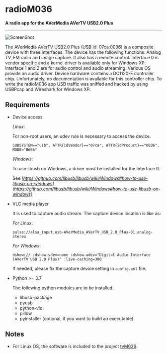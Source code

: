 # radioM036
**A radio app for the AVerMedia AVerTV USB2.0 Plus**

---

![ScreenShot](http://burabizim.org/radioM036/Screenshot-radioM036.png) 

The AVerMedia AVerTV USB2.0 Plus (USB Id: 07ca:0036) is a composite device with three interfaces. The device has the following functions: Analog TV, FM radio and image capture. It also has a remote control. Interface 0 is vendor specific and a kernel driver is available only for Windows XP. Interface 1 and 2 are for audio control and audio streaming. Various OS provide an audio driver. Device hardware contains a DC1120-E controller chip. Unfortunately, no documentation is available for this controller chip. To write the radioM036 app USB traffic was sniffed and hacked by using USBPcap and Wireshark for Windows XP.

## Requirements

- Device access
    
    *Linux*: 
    
    For non-root users, an udev rule is necessary to access the device.

    `SUBSYSTEM=="usb", ATTR{idVendor}=="07ca", ATTR{idProduct}=="0036", MODE="0666"`
    
    *Windows*:
    
    To use libusb on Windows, a driver must be installed for the Interface 0.
    
    See *[https://github.com/libusb/libusb/wiki/Windows#how-to-use-libusb-on-windows](https://github.com/libusb/libusb/wiki/Windows#how-to-use-libusb-on-windows)*
    
    
    
- VLC media player
    
    It is used to capture audio stream. The capture device location is like as:
    
    *For Linux*:
    
    `pulse://alsa_input.usb-AVerMedia_AVerTV_USB_2.0_Plus-01.analog-stereo`

    *For Windows*:
    
    `dshow:// :dshow-vdev=none :dshow-adev="Digital Audio Interface (AVerTV USB 2.0 Plus)" :live-caching=300`
    
    If needed, please fix the capture device setting in `config.xml`  file.

- Python >= 3.7

    The following python modules are to be installed.

    - libusb-package
    - pyusb
    - python-vlc
    - pillow
    - pyinstaller (optional, if you want to build an executable)
 
 ## Notes

- For Linux OS, the software is included to the project [tvM036](https://github.com/sgngr/tv-m036).
